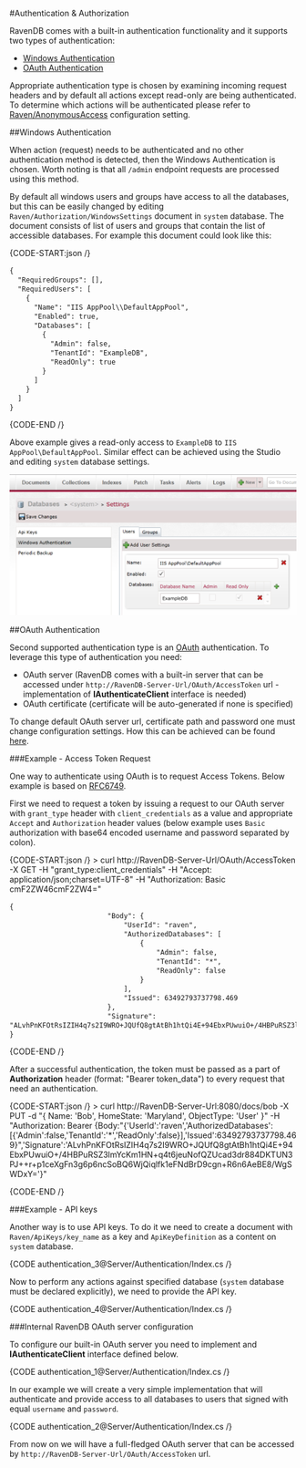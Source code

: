 ﻿#Authentication & Authorization

RavenDB comes with a built-in authentication functionality and it supports two types of authentication:    
* [Windows Authentication](index/#windows-authentication)   
* [OAuth Authentication](index/#oauth-authentication)   

Appropriate authentication type is chosen by examining incoming request headers and by default all actions except read-only are being authenticated. To determine which actions will be authenticated please refer to [Raven/AnonymousAccess](../administration/configuration#authorization--authentication) configuration setting.

##Windows Authentication

When action (request) needs to be authenticated and no other authentication method is detected, then the Windows Authentication is chosen. Worth noting is that all `/admin` endpoint requests are processed using this method.

By default all windows users and groups have access to all the databases, but this can be easily changed by editing `Raven/Authorization/WindowsSettings` document in `system` database. The document consists of list of users and groups that contain the list of accessible databases. For example this document could look like this:

{CODE-START:json /}

	{
	  "RequiredGroups": [],
	  "RequiredUsers": [
		{
		  "Name": "IIS AppPool\\DefaultAppPool",
		  "Enabled": true,
		  "Databases": [
			{
			  "Admin": false,
			  "TenantId": "ExampleDB",
			  "ReadOnly": true
			}
		  ]
		}
	  ]
	}

{CODE-END /}

Above example gives a read-only access to `ExampleDB` to `IIS AppPool\DefaultAppPool`. Similar effect can be achieved using the Studio and editing `system` database settings.

![Figure 1: `Windows Authentication` settings](images/authentication_1.PNG)

##OAuth Authentication

Second supported authentication type is an [OAuth](http://oauth.net/) authentication. To leverage this type of authentication you need:   
* OAuth server (RavenDB comes with a built-in server that can be accessed under `http://RavenDB-Server-Url/OAuth/AccessToken` url - implementation of **IAuthenticateClient** interface is needed)   
* OAuth certificate (certificate will be auto-generated if none is specified)    

To change default OAuth server url, certificate path and password one must change configuration settings. How this can be achieved can be found [here](../administration/configuration#authorization--authentication).

###Example - Access Token Request

One way to authenticate using OAuth is to request Access Tokens. Below example is based on [RFC6749](http://tools.ietf.org/html/rfc6749#section-4.4).

First we need to request a token by issuing a request to our OAuth server with `grant_type` header with `client_credentials` as a value and appropriate `Accept` and `Authorization` header values (below example uses `Basic` authorization with base64 encoded username and password separated by colon).

{CODE-START:json /}
    > curl http://RavenDB-Server-Url/OAuth/AccessToken -X GET -H "grant_type:client_credentials" -H "Accept: application/json;charset=UTF-8" -H "Authorization: Basic cmF2ZW46cmF2ZW4="

	{
							"Body": {
								"UserId": "raven",
								"AuthorizedDatabases": [
									{
										"Admin": false,
										"TenantId": "*",
										"ReadOnly": false
									}
								],
								"Issued": 63492793737798.469
							},
							"Signature": "ALvhPnKFOtRsIZIH4q7s2I9WRO+JQUfQ8gtAtBh1htQi4E+94EbxPUwuiO+/4HBPuRSZ3lmYcKm1HN+q4t6jeuNofQZUcad3dr884DKTUN3PJ++r+p1ceXgFn3g6p6ncSoBQ6WjQiqlfk1eFNdBrD9cgn+R6n6AeBE8/WgSWDxY="
	}

{CODE-END /}

After a successful authentication, the token must be passed as a part of **Authorization** header (format: "Bearer token_data") to every request that need an authentication.

{CODE-START:json /}
	> curl http://RavenDB-Server-Url:8080/docs/bob -X PUT -d "{ Name: 'Bob', HomeState: 'Maryland', ObjectType: 'User' }" -H "Authorization: Bearer {Body:\"{'UserId':'raven','AuthorizedDatabases':[{'Admin':false,'TenantId':'*','ReadOnly':false}],'Issued':63492793737798.469}\",'Signature':'ALvhPnKFOtRsIZIH4q7s2I9WRO+JQUfQ8gtAtBh1htQi4E+94EbxPUwuiO+/4HBPuRSZ3lmYcKm1HN+q4t6jeuNofQZUcad3dr884DKTUN3PJ++r+p1ceXgFn3g6p6ncSoBQ6WjQiqlfk1eFNdBrD9cgn+R6n6AeBE8/WgSWDxY='}"

{CODE-END /}

###Example - API keys

Another way is to use API keys. To do it we need to create a document with `Raven/ApiKeys/key_name` as a key and `ApiKeyDefinition` as a content on `system` database.

{CODE authentication_3@Server/Authentication/Index.cs /}

Now to perform any actions against specified database (`system` database must be declared explicitly), we need to provide the API key.

{CODE authentication_4@Server/Authentication/Index.cs /}

###Internal RavenDB OAuth server configuration

To configure our built-in OAuth server you need to implement and **IAuthenticateClient** interface defined below.

{CODE authentication_1@Server/Authentication/Index.cs /}

In our example we will create a very simple implementation that will authenticate and provide access to all databases to users that signed with equal `username` and `password`.

{CODE authentication_2@Server/Authentication/Index.cs /}

From now on we will have a full-fledged OAuth server that can be accessed by `http://RavenDB-Server-Url/OAuth/AccessToken` url.
